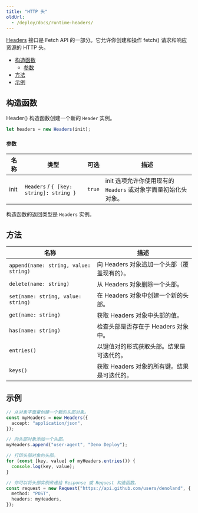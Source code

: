```yaml
---
title: "HTTP 头"
oldUrl:
  - /deploy/docs/runtime-headers/
---
```


[Headers](https://developer.mozilla.org/en-US/docs/Web/API/Headers) 接口是 Fetch API 的一部分。它允许你创建和操作 fetch() 请求和响应资源的 HTTP 头。

- [构造函数](#构造函数)
  - [参数](#参数)
- [方法](#方法)
- [示例](#示例)

## 构造函数

Header() 构造函数创建一个新的 `Header` 实例。

```ts
let headers = new Headers(init);
```

#### 参数

| 名称  | 类型                                    | 可选    | 描述                                                                                                 |
| ----- | --------------------------------------- | ------- | ---------------------------------------------------------------------------------------------------- |
| init  | `Headers` / `{ [key: string]: string }` | `true`  | init 选项允许你使用现有的 `Headers` 或对象字面量初始化头对象。                                      |

构造函数的返回类型是 `Headers` 实例。

## 方法

| 名称                                    | 描述                                                               |
| --------------------------------------- | ------------------------------------------------------------------ |
| `append(name: string, value: string)`  | 向 Headers 对象追加一个头部（覆盖现有的）。                         |
| `delete(name: string)`                  | 从 Headers 对象删除一个头部。                                     |
| `set(name: string, value: string)`      | 在 Headers 对象中创建一个新的头部。                               |
| `get(name: string)`                     | 获取 Headers 对象中头部的值。                                    |
| `has(name: string)`                     | 检查头部是否存在于 Headers 对象中。                               |
| `entries()`                             | 以键值对的形式获取头部。结果是可迭代的。                          |
| `keys()`                                | 获取 Headers 对象的所有键。结果是可迭代的。                       |

## 示例

```ts
// 从对象字面量创建一个新的头部对象。
const myHeaders = new Headers({
  accept: "application/json",
});

// 向头部对象添加一个头部。
myHeaders.append("user-agent", "Deno Deploy");

// 打印头部对象的头部。
for (const [key, value] of myHeaders.entries()) {
  console.log(key, value);
}

// 你可以将头部实例传递给 Response 或 Request 构造函数。
const request = new Request("https://api.github.com/users/denoland", {
  method: "POST",
  headers: myHeaders,
});
```